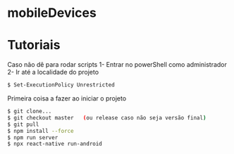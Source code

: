 # mobileDevices

# Tutoriais

Caso não dê para rodar scripts
1- Entrar no powerShell como administrador
2- Ir até a localidade do projeto

```bash
$ Set-ExecutionPolicy Unrestricted
```

Primeira coisa a fazer ao iniciar o projeto

```bash
$ git clone...
$ git checkout master   (ou release caso não seja versão final)
$ git pull
$ npm install --force
$ npm run server
$ npx react-native run-android
```
